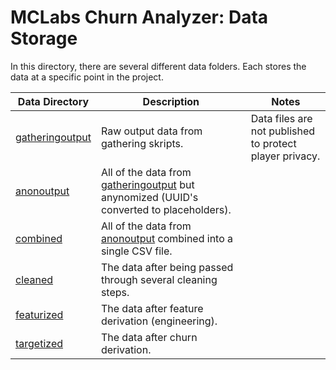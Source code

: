 # MCLabs Churn Analyzer: Data Storage

In this directory, there are several different data folders. Each stores the data at a specific point in the project.

| Data Directory                  | Description                                                                                             | Notes                                                   |
| ------------------------------- | ------------------------------------------------------------------------------------------------------- | ------------------------------------------------------- |
| [gatheringoutput](gatheringoutput) | Raw output data from gathering skripts.                                                                 | Data files are not published to protect player privacy. |
| [anonoutput](anonoutput)           | All of the data from [gatheringoutput](gatheringoutput) but anynomized (UUID's converted to placeholders). |                                                         |
| [combined](combined/)              | All of the data from [anonoutput](anonoutput) combined into a single CSV file.                             |                                                         |
| [cleaned](cleaned/)                | The data after being passed through several cleaning steps.                                             |                                                         |
| [featurized](featurized/)          | The data after feature derivation (engineering).                                                        |                                                         |
| [targetized](targetized/)          | The data after churn derivation.                                                                        |                                                         |
